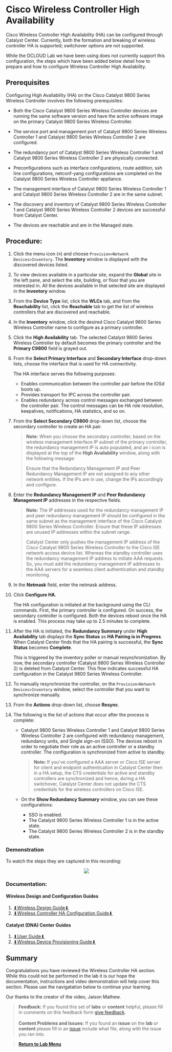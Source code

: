 # Cisco Wireless Controller High Availability

Cisco Wireless Controller High Availability (HA) can be configured through Catalyst Center. Currently, both the formation and breaking of wireless controller HA is supported; switchover options are not supported.

While the DCLOUD Lab we have been using does not currently support this configuration, the steps which have been added below detail how to prepare and how to configure Wireless Controller High Availability. 

## Prerequisites
Configuring High Availability (HA) on the Cisco Catalyst 9800 Series Wireless Controller involves the following prerequisites:

* Both the Cisco Catalyst 9800 Series Wireless Controller devices are running the same software version and have the active software image on the primary Catalyst 9800 Series Wireless Controller.

* The service port and management port of Catalyst 9800 Series Wireless Controller 1 and Catalyst 9800 Series Wireless Controller 2 are configured.

* The redundancy port of Catalyst 9800 Series Wireless Controller 1 and Catalyst 9800 Series Wireless Controller 2 are physically connected.

* Preconfigurations such as interface configurations, route addition, ssh line configurations, netconf-yang configurations are completed on the Catalyst 9800 Series Wireless Controller appliance.

* The management interface of Catalyst 9800 Series Wireless Controller 1 and Catalyst 9800 Series Wireless Controller 2 are in the same subnet.

* The discovery and inventory of Catalyst 9800 Series Wireless Controller 1 and Catalyst 9800 Series Wireless Controller 2 devices are successful from Catalyst Center.

* The devices are reachable and are in the Managed state.

## Procedure:

1. Click the menu icon (**≡**) and choose `Provision>Network Devices>Inventory`.
   The **Inventory** window is displayed with the discovered devices listed.
2. To view devices available in a particular site, expand the **Global** site in the left pane, and select the site, building, or floor that you are interested in.
   All the devices available in that selected site are displayed in the **Inventory** window.
3. From the **Device Type** list, click the **WLCs** tab, and from the **Reachability** list, click the **Reachable** tab to get the list of wireless controllers that are discovered and reachable.
4. In the **Inventory** window, click the desired Cisco Catalyst 9800 Series Wireless Controller name to configure as a primary controller.
5. Click the **High Availability** tab.
   The selected Catalyst 9800 Series Wireless Controller by default becomes the primary controller and the **Primary C9800** field is grayed out.
6. From the **Select Primary Interface** and **Secondary Interface** drop-down lists, choose the interface that is used for HA connectivity. 
   
   The HA interface serves the following purposes:

   - Enables communication between the controller pair before the IOSd boots up.
   - Provides transport for IPC across the controller pair.
   - Enables redundancy across control messages exchanged between the controller pair. The control messages can be HA role resolution, keepalives, notifications, HA statistics, and so on.

7. From the **Select Secondary C9800** drop-down list, choose the secondary controller to create an HA pair.

   >**Note:** When you choose the secondary controller, based on the wireless management interface IP subnet of the primary controller, the redundancy management IP is auto populated, and an i icon is displayed at the top of the **High Availability** window, along with the following message:
   >
   >Ensure that the Redundancy Management IP and Peer Redundancy Management IP are not assigned to any other network entities. If the IPs are in use, change the IPs accordingly and configure.

8. Enter the **Redundancy Management IP** and **Peer Redundancy Management IP** addresses in the respective fields.
   
   >**Note:** The IP addresses used for the redundancy management IP and peer redundancy management IP should be configured in the same subnet as the management interface of the Cisco Catalyst 9800 Series Wireless Controller. Ensure that these IP addresses are unused IP addresses within the subnet range.
   >
   >Catalyst Center only pushes the management IP address of the Cisco Catalyst 9800 Series Wireless Controller to the Cisco ISE network access device list. Whereas the standby controller uses the redundancy management IP address to initiate AAA requests. So, you must add the redundancy management IP addresses to the AAA servers for a seamless client authentication and standby monitoring.

9. In the **Netmask** field, enter the netmask address.

10. Click **Configure HA**.
    
    The HA configuration is initiated at the background using the CLI commands. First, the primary controller is configured. On success, the secondary controller is configured. Both the devices reboot once the HA is enabled. This process may take up to 2.5 minutes to complete.

11. After the HA is initiated, the **Redundancy Summary** under **High Availability** tab displays the **Sync Status** as **HA Pairing is in Progress**. When Catalyst Center finds that the HA pairing is successful, the **Sync Status** becomes **Complete**.

    This is triggered by the inventory poller or manual resynchronization. By now, the secondary controller (Catalyst 9800 Series Wireless Controller 2) is deleted from Catalyst Center. This flow indicates successful HA configuration in the Catalyst 9800 Series Wireless Controller.

12. To manually resynchronize the controller, on the `Provision>Network Devices>Inventory` window, select the controller that you want to synchronize manually.

13. From the **Actions** drop-down list, choose **Resync**.

14. The following is the list of actions that occur after the process is complete:

    * Catalyst 9800 Series Wireless Controller 1 and Catalyst 9800 Series Wireless Controller 2 are configured with redundancy management, redundancy units, and Single sign-on (SSO). The devices reboot in order to negotiate their role as an active controller or a standby controller. The configuration is synchronized from active to standby.

      >**Note:** If you've configured a AAA server or Cisco ISE server for client and endpoint authentication in Catalyst Center then in a HA setup, the CTS credentials for active and standby controllers are synchronized and hence, during a HA switchover, Catalyst Center does not update the CTS credentials for the wireless controllers on Cisco ISE.

    * On the **Show Redundancy Summary** window, you can see these configurations:
      - SSO is enabled.
      - The Catalyst 9800 Series Wireless Controller 1 is in the active state.
      - The Catalyst 9800 Series Wireless Controller 2 is in the standby state.

### Demonstration

To watch the steps they are captured in this recording:

<div align="center">
   <a href="https://www.youtube.com/watch?v=yhryDaFBaDk"><img src="https://img.youtube.com/vi/yhryDaFBaDk/0.jpg" style="width=560; height=315;"></a>
</div>

### Documentation:

#### Wireless Design and Configuration Guides

1. <a href="https://git-link.vercel.app/api/download?url=https%3A%2F%2Fgithub.com%2Fkebaldwi%2FDNAC-TEMPLATES%2Fblob%2Fmaster%2FCODE%2FDOCS%2Fcisco-dna-center-sd-access-wl-dg.pdf">⬇︎Wireless Design Guide⬇︎</a>
2. <a href="https://git-link.vercel.app/api/download?url=https%3A%2F%2Fgithub.com%2Fkebaldwi%2FDNAC-TEMPLATES%2Fblob%2Fmaster%2FCODE%2FDOCS%2FHigh_Availability_DG.pdf">⬇︎Wireless Controller HA Configuration Guide⬇︎</a>

#### Catalyst (DNA) Center Guides

1. <a href="https://git-link.vercel.app/api/download?url=https%3A%2F%2Fgithub.com%2Fkebaldwi%2FDNAC-TEMPLATES%2Fblob%2Fmaster%2FCODE%2FDOCS%2Fcisco_dna_center_ug_2_3_5.pdf">⬇︎User Guide⬇︎</a>
2. <a href="https://git-link.vercel.app/api/download?url=https%3A%2F%2Fgithub.com%2Fkebaldwi%2FDNAC-TEMPLATES%2Fblob%2Fmaster%2FCODE%2FDOCS%2Fprovision-wireless-devices.pdf">⬇︎Wireless Device Provisioning Guide⬇︎</a>

## Summary

Congratulations you have reviewed the Wireless Controller HA section. While this could not be performed in the lab it is our hope the documentation, instructions and video demonstration will help cover this section. Please use the navigatation below to continue your learning.

Our thanks to the creator of the video, Jaison Mathew.

> **Feedback:** If you found this set of **labs** or **content** helpful, please fill in comments on this feedback form [give feedback](https://github.com/kebaldwi/DNAC-TEMPLATES/discussions/new?category=feedback-and-ideas).</br></br>
**Content Problems and Issues:** If you found an **issue** on the **lab** or **content** please fill in an [issue](https://github.com/kebaldwi/DNAC-TEMPLATES/issues/new) include what file, along with the issue you ran into. 

> [**Return to Lab Menu**](./README.md)